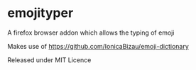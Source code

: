 # emojityper
A firefox browser addon which allows the typing of emoji

Makes use of https://github.com/IonicaBizau/emoji-dictionary

Released under MIT Licence
